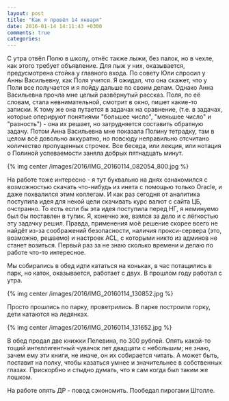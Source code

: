```yaml
---
layout: post
title: "Как я провёл 14 января"
date: 2016-01-14 14:11:43 +0300
comments: true
categories: 
---
```

С утра отвёл Полю в школу, отнёс также лыжи, без палок, но в чехле, как этого требует объявление. Для лыж у них, оказывается, предусмотрена стойка у главного входа. По совету Юли спросил у Анны Васильевну, как Поля учится. Я ожидал, что она скажет, что у Поли все получается и я пойду дальше по своим делам. Однако Анна Васильевна прочла мне целый развёрнутый рассказ. Поля, по её словам, стала невнимательной, смотрит в окно, пишет какие-то записки. К тому же она путается в задачах на сравнение, (т.е. в задачах, которые оперируют понятиями "большее число", "меньшее число" и "разность") - она их решает, но затрудняется составить обратную задачу. Потом Анна Васильевна мне показала Полину тетрадку, там в целом всё довольно аккуратно, но повсюду неправильно отсчитано количество пропущенных строчек. Все беседа, или лекция, или нотация о Полиной успеваемости заняла добрых пятнадцать минут.

{% img center /images/2016/IMG_20160114_082054_800.jpg %}

На работе тоже интересно - я тут буквально на днях ознакомился с возможностью скачать что-нибудь из инета с помощью только Oracle, и даже похвалился этим коллегам. И как раз сегодня от аналитика поступила идея для некой цели скачивать курс валют с сайта ЦБ, очстранно. То есть если бы эта идея поступила перед НГ, я неминуемо был бы поставлен в тупик. Я, конечно же, взялся за дело и с лёгкостью эту задачку решил. Правда, применения моё решение скорее всего не найдёт из-за соображений безопасности, наличия прокси-сервера (это, возможно, решаемо) и настроек ACL, с которыми никто из админов не станет возиться. Первый раз за не знаю сколько времени и делаю по работе что-то интересное.

Мы собирались в обед идти кататься на коньках, в час потащились в парк, но каток, оказывается, работает с двух. В прошлом году работал с утра. 

{% img center /images/2016/IMG_20160114_130852.jpg %}

Просто прошлись по парку, проветрились. В парке построили горку, дети катаются на ледянках.

{% img center /images/2016/IMG_20160114_131652.jpg %}

В обед продал две книжки Пелевина, по 300 рублей. Опять какой-то тощий интеллигентный чувачок лет двадцати с небольшим; не знаю, зачем ему эти книги, не иначе, он их собирается читать. А может быть, поставит на полку, чтобы казаться умнее и значительнее в собственных глазах. Прискорбно и стыдно думать, что я сам когда был таким же лошком.

На работе опять ДР - повод сэкономить. Пообедал пирогами Штолле.
